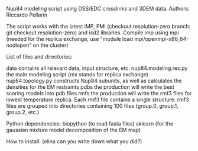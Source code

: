 Nup84 modeling script using DSS/EDC crosslinks and 3DEM data.
Authors: Riccardo Pellarin

The script works with the latest IMP, PMI (checkout resolution-zero branch: git checkout resolution-zero) and isd2 libraries.
Compile imp using mpi (needed for the replica exchange, use "module load mpi/openmpi-x86_64-nodlopen" on the cluster)

List of files and directories:

data			contains all relevant data, input structure, etc.
nup84.modeling.rex.py   the main modeling script (rex stands for replica exchange)
nup84.topology.py       constructs Nup84 subunits, as well as calculates the densities for the EM restraints
pdbs                    the production will write the best scoring models into pdb files
rmfs			the production will write the rmf3 files for lowest temperature replica. Each
			rmf3 file contains a single structure. rmf3 files are grouped into directories 
			containing 100 files (group.0, group.1, group.2, etc.)

Python dependencies:
biopython 		(to read fasta files)
sklearn   		(for the gaussian mixture model decomposition of the EM map)

How to install:
(elina can you write down what you did?)
